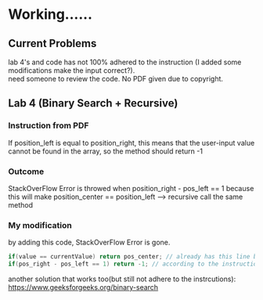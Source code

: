 # Working......
## Current Problems
lab 4's and code has not 100% adhered to the instruction (I added some modifications make the input correct?).  
need someone to review the code.
No PDF given due to copyright.

## Lab 4 (Binary Search + Recursive)
### Instruction from PDF
If position_left is equal to position_right, this means that the user-input value cannot be found in the array, so the method should return -1  
  
### Outcome 
StackOverFlow Error is throwed when position_right - pos_left == 1 because this will make position_center == position_left --> recursive call the same method

### My modification
by adding this code, StackOverFlow Error is gone. 
```java
if(value == currentValue) return pos_center; // already has this line before modification
if(pos_right - pos_left == 1) return -1; // according to the instructions, this line should be gone
```
another solution that works too(but still not adhere to the instrcutions):
https://www.geeksforgeeks.org/binary-search